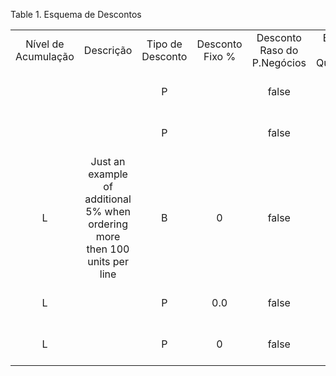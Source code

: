 <div id="d419200e1" class="table">

<div class="table-title">

Table 1. Esquema de
Descontos

</div>

<div class="table-contents">

|                     |                                                                             |                  |                 |                             |                       |                      |                     |                 |                  |                       |
| :-----------------: | :-------------------------------------------------------------------------: | :--------------: | :-------------: | :-------------------------: | :-------------------: | :------------------: | :-----------------: | :-------------: | :--------------: | :-------------------: |
| Nível de Acumulação |                                  Descrição                                  | Tipo de Desconto | Desconto Fixo % | Desconto Raso do P.Negócios | Baseado em Quantidade | Esquema de Descontos |        Nome         | Processar Agora | Roteiro (Script) |     Válido desde      |
|                     |                                                                             |        P         |                 |            false            |         true          |         100          |     Sales 2001      |                 |                  | 2001-01-01 00:00:00.0 |
|                     |                                                                             |        P         |                 |            false            |         true          |         101          |    Purchase 2001    |                 |                  | 2001-05-21 00:00:00.0 |
|          L          | Just an example of additional 5% when ordering more then 100 units per line |        B         |        0        |            false            |         true          |         102          | 5% Discount if 100+ |      false      |                  | 2004-01-01 00:00:00.0 |
|          L          |                                                                             |        P         |       0.0       |            false            |         true          |       1000000        |       Padrão        |      false      |                  | 2015-02-09 00:00:00.0 |
|          L          |                                                                             |        P         |        0        |            false            |         true          |       1000001        |   Redução de 30%    |      false      |                  | 2015-02-27 00:00:00.0 |

</div>

</div>

